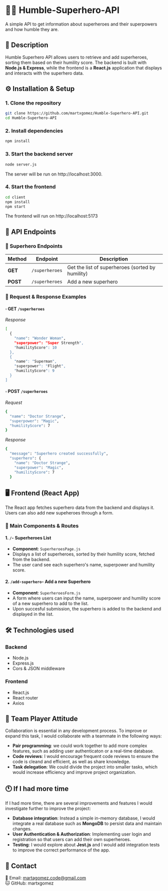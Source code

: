 # 🦸🏻 Humble-Superhero-API

A simple API to get information about superheroes and their superpowers and how humble they are.

## 📄 Description

Humble Superhero API allows users to retrieve and add superheroes, sorting them based on their humility score. The backend is built with **Node.js & Express**, while the frontend is a **React.js** application that displays and interacts with the superhero data.  


## ⚙️ Installation & Setup

### 1. Clone the repository

```sh
git clone https://github.com/martxgomez/Humble-Superhero-API.git
cd Humble-Superhero-API
```

### 2. Install dependencies

```sh
npm install
```

### 3. Start the backend server

```sh
node server.js
```

The server will be run on http://localhost:3000.

### 4. Start the frontend

```sh
cd client
npm install
npm start
```
The frontend will run on http://localhost:5173

## 📡  API Endpoints

### 📌 Superhero Endpoints

| Method  | Endpoint          | Description                                     |
|---------|-------------------|-------------------------------------------------|
| **GET**    | `/superheroes` | Get the list of superheroes (sorted by humility)|
| **POST**   | `/superheroes` | Add a new superhero                             |
 
### 📌 Request & Response Examples

#### ▫️ GET `/superheroes`

_Response_
```sh
[
  {
    "name": "Wonder Woman",
    "superpower": "Super Strength",
    "humilityScore": 10
  },
  {
    "name": "Superman",
    "superpower": "Flight",
    "humilityScore": 9
  }
]
```

#### ▫️ POST `/superheroes`
_Request_
```sh
{
  "name": "Doctor Strange",
  "superpower": "Magic",
  "humilityScore": 7
}
```
_Response_
```sh
{
  "message": "Superhero created successfully",
  "superhero": {
    "name": "Doctor Strange",
    "superpower": "Magic",
    "humilityScore": 7
  }
```

## 🖥️ Frontend (React App)

The React app fetches superhero data from the backend and displays it. Users can also add new supeheroes through a form.

### 📍 Main Components & Routes

#### 1. `/`- Superheroes List
- **Component**: `SuperheroesPage.js`
- Displays a list of superheroes, sorted by their humility score, fetched from the backend.
- The user cand see each superhero's name, superpower and humility score.

#### 2. `/add-superhero`- Add a new Superhero
- **Component**: `SuperheroesForm.js`
- A form where users can input the name, superpower and humility score of a new superhero to add to the list.
- Upon succesful submission, the superhero is added to the backend and displayed in the list.

## 🛠️ Technologies used

### Backend
- Node.js
- Express.js
- Cors & JSON middleware

### Frontend
- React.js
- React router
- Axios

## 🤝 Team Player Attitude

Collaboration is essential in any development process. To improve or expand this task, I would collaborate with a teammate in the following ways:
- **Pair programming**: we could work together to add more complex features, such as adding user authenticaton or a real-time database.
- **Code reviews**: I would encourage frequent code reviews to ensure the code is cleand and efficient, as well as share knowledge.
- **Task delegation**: We could divide the project into smaller tasks, which would increase efficiency and improve project organization.

## 🕚 If I had more time

If I had more time, there are several improvements and features I would investigate further to improve the project:
- **Database integration**: Instead a simple in-memory database, I would integrate a real database such as **MongoDB** to persist data and maintain changes.
- **User Authentication & Authorization**: Implementing user login and registration so that users can add their own superheroes.
- **Testing**: I would explore about **Jest.js** and I would add integration tests to improve the correct performance of the app.

## 📩 Contact

📧 Email: martagomez.code@gmail.com  
🐱 GitHub: martxgomez

